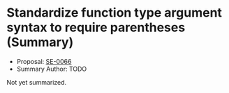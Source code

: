 # Standardize function type argument syntax to require parentheses (Summary)

* Proposal: [SE-0066](https://github.com/apple/swift-evolution/blob/main/proposals/0066-standardize-function-type-syntax.md)
* Summary Author: TODO

Not yet summarized.
